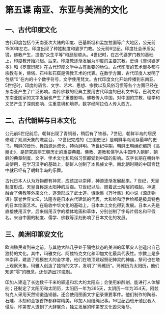 # 第五课 南亚、东亚与美洲的文化

## 一、古代印度文化

古代印度包括今天南亚次大陆的印度、巴基斯坦和孟加拉国等广大地区，公元前1500年左右，印度出现了种姓制度和婆罗门教。公元前6世纪，印度社会矛盾尖锐，佛教产生，提倡“众生平等”和忍耐顺从。4世纪时，在古代婆罗门教的基础上，印度教开始兴起。后来，印度教逐渐发展为印度的主要宗教。史诗《摩诃婆罗多》和《罗摩衍那》在古代印度文学中占有重要的地位。古代印度的艺术很多都与宗教有关，佛塔、石柱和石窟是佛教艺术的代表。在数学方面，古代印度人发明了包括“0”在内的十个数字符号，文字使用梵文。古代印度文化开始传播到东南亚。5世纪时，印度的语言、文字、艺术、思想、宗教以及风俗习惯等各个方面已经在东南亚产生了广泛影响。南传佛教的经典主要用古代印度的巴利文书写，巴利文对东南亚国家的文字发展也产生了重要影响。佛教传入中国，对中国的宗教、理学和文艺产生了深刻影响，注重意境和境界。数字经阿拉伯人传入西方。

## 二、古代朝鲜与日本文化

公元前5世纪前后，朝鲜出现了青铜器，稍后有了铁器。7世纪，朝鲜半岛的居民修建了观测天象的瞻星台。 12世纪完成的《三国史记》是朝鲜半岛现存最早的史书。朝鲜的音乐、舞蹈源远流长，特色鲜明。15世纪中期，朝鲜王朝组织编撰《高丽史》，是研究高丽王朝历史的重要典籍。佛教、道教和儒学从中国传入朝鲜，朝鲜的典章制度、文字、学术文化和风俗习惯都受到中国的影响。汉字长期在朝鲜半岛使用，在学习汉字的基础上，朝鲜人创制了本民族文字。南北朝时期的中国宫廷中就已经有了朝鲜半岛的乐舞。

古代日本人认为万物都有神灵，应该加以崇拜，神道逐渐发展起来。7 世纪，天皇制度形成。天皇自称是太阳神的后裔。12世纪以后，随着武士阶层的崛起，神道融合了佛教等外来文化，逐渐形成了武士道。诗歌集《万叶集》和小说《源氏物语》享誉世界文坛，法隆寺是日本古代建筑的代表，大和绘和浮世绘都是极具特色的日本绘画艺术。在吸收中华文化的基础上，日本本土文化得到发展。日本人先是直接使用汉字，后来借用汉字的楷体笔画和草体，分别创制了字母片假名和平假名。来自中国的制度、儒学、佛教等深刻影响了日本文化的发展。

## 三、美洲印第安文化

欧洲殖民者到来之前，与其他大陆几乎处于隔绝状态的美洲的印第安人创造出自己独特的文化。其中，玛雅文化、阿兹特克文化和印加文化最具代表性。宗教上是多神崇拜，建造了规模宏大的金字塔，他们在塔顶建起祭祀神灵的神庙，祭司也在塔上观察天象。玛雅人创造了独特的文字，发明了“玛雅历”。玛雅历为太阳历，他们知道“零”的概念，还创造出20进制。

印加人建造了长达数千千米的驿道和宏大的太阳庙；会使用麻醉剂，能进行人体解剖；还制定了太阳历和太阴历，太阳历一年为365天，太阴历一年为354天。阿兹特克人采用天然铜锻造铜器，还会使用图画文字记录重要事件。他们制作的陶器、石雕、木刻和金银首饰都非常精美。印加人用结绳记事。16世纪西班牙殖民者入侵后，印第安人遭到了大肆屠杀，独立发展的印第安文化毁灭殆尽。
